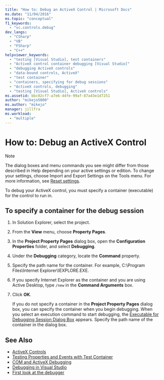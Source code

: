 ```yaml
---
title: "How to: Debug an ActiveX Control | Microsoft Docs"
ms.date: "11/04/2016"
ms.topic: "conceptual"
f1_keywords:
  - "vc.controls.debug"
dev_langs:
  - "CSharp"
  - "VB"
  - "FSharp"
  - "C++"
helpviewer_keywords:
  - "testing [Visual Studio], test containers"
  - "ActiveX control container debugging [Visual Studio]"
  - "debugging ActiveX controls"
  - "data-bound controls, ActiveX"
  - "test container"
  - "containers, specifying for debug sessions"
  - "ActiveX controls, debugging"
  - "testing [Visual Studio], ActiveX controls"
ms.assetid: bbc02cf7-a7e6-44fe-99af-87a43e1d7251
author: "mikejo5000"
ms.author: "mikejo"
manager: jillfra
ms.workload:
  - "multiple"
---
```

# How to: Debug an ActiveX Control

> [!NOTE]
> The dialog boxes and menu commands you see might differ from those described in Help depending on your active settings or edition. To change your settings, choose Import and Export Settings on the Tools menu. For more information, see [Reset settings](../ide/environment-settings.md#reset-settings).

To debug your ActiveX control, you must specify a container (executable) for the control to run in.

## To specify a container for the debug session

1.  In Solution Explorer, select the project.

2.  From the **View** menu, choose **Property Pages**.

3.  In the **Project Property Pages** dialog box, open the **Configuration Properties** folder, and select **Debugging**.

4.  Under the **Debugging** category, locate the **Command** property.

5.  Specify the path name for the container. For example, C:\Program Files\Internet Explorer\IEXPLORE.EXE.

6.  If you specify Internet Explorer as the container and you are using Active Desktop, type `/new` in the **Command Arguments** box.

7.  Click **OK**.

     If you do not specify a container in the **Project Property Pages** dialog box, you can specify the container when you begin debugging. When you select an execution command to start debugging, the [Executable for Debugging Session Dialog Box](../debugger/executable-for-debugging-session-dialog-box.md) appears. Specify the path name of the container in the dialog box.

## See Also

- [ActiveX Controls](/cpp/mfc/activex-controls)
- [Testing Properties and Events with Test Container](/cpp/mfc/testing-properties-and-events-with-test-container)
- [COM and ActiveX Debugging](../debugger/com-and-activex-debugging.md)
- [Debugging in Visual Studio](../debugger/index.md)
- [First look at the debugger](../debugger/debugger-feature-tour.md)